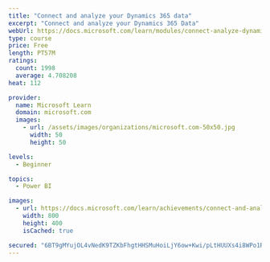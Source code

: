 ```yaml
---
title: "Connect and analyze your Dynamics 365 data​"
excerpt: "Connect and analyze your Dynamics 365 Data​"
webUrl: https://docs.microsoft.com/learn/modules/connect-analyze-dynamics-365-data/
type: course
price: Free
length: PT57M
ratings:
  count: 1998
  average: 4.708208
heat: 112

provider:
  name: Microsoft Learn
  domain: microsoft.com
  images:
    - url: /assets/images/organizations/microsoft.com-50x50.jpg
      width: 50
      height: 50

levels:
  - Beginner

topics:
  - Power BI

images:
  - url: https://docs.microsoft.com/learn/achievements/connect-and-analyze-your-microsoft-dynamics-365-data-social.png
    width: 800
    height: 400
    isCached: true

secured: "6BT9gMYujOL4vNedK9TZKbFhgtHHSMuHoiLjY6ow+Kwi/pLtHUUXs4i8WPo1R5S1wS9XfEhyeIFTEUdntQB8L6NStfww2NRFJHCB5cuwHqHpmU9Kqx9GAMk8VM1ku8v6XBVMHQIhfoBPGYxVf9KZfwHSCT3jouk7cG8j014lcB3+GqGuCk57xTJ9b4RUsgZKIFrsQJ/M5LEmYj0q6q/E1pyMAwuiwr3I6SCXGGMU+oe1WiN7Bw+Www3fFWCpdBRoeDbQh7rG4sQM9qLP9quH4kIe/+LRINxnuUrgew2Ry1I3GV1rV7jj2k19TFx8KR75oxFpbHIy7DnEPS+/RSMldep+GtoU54bWnsNOk8gX/Y0tyuQ2JNSICmI9C9kD5wmvkC9P8rVzb20w7nlSv2s8h8LB3CYb8CsejUK6HSZ0ru4=;InDxIA+ZkvHinRI/ywVRBw=="
---
```


